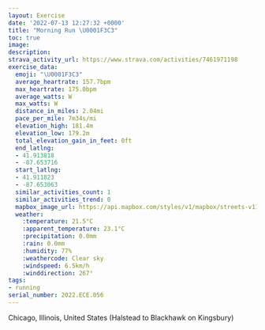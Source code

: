 ```yaml
---
layout: Exercise
date: '2022-07-13 12:27:32 +0000'
title: "Morning Run \U0001F3C3"
toc: true
image:
description:
strava_activity_url: https://www.strava.com/activities/7461971198
exercise_data:
  emoji: "\U0001F3C3"
  average_heartrate: 157.7bpm
  max_heartrate: 175.0bpm
  average_watts: W
  max_watts: W
  distance_in_miles: 2.04mi
  pace_per_mile: 7m34s/mi
  elevation_high: 181.4m
  elevation_low: 179.2m
  total_elevation_gain_in_feet: 0ft
  end_latlng:
  - 41.913818
  - -87.653716
  start_latlng:
  - 41.911823
  - -87.653063
  similar_activities_count: 1
  similar_activities_trend: 0
  mapbox_image_url: https://api.mapbox.com/styles/v1/mapbox/streets-v11/static/path-5+787af2-1.0(%7B%7Bx~Ftv~uOlBEh%40_%40CEA%5BF%7B%40A%5BBSTq%40Be%40CqFCu%40BgB%5E%5BlByDNSbAu%40%40ULWR_%40l%40w%40p%40kAZe%40Na%40Z%5D%60%40k%40x%40_AN%5Bb%40k%40t%40mBr%40aAhBsC%7C%40mAp%40iAJOtBG%5ED%60%40BnACNfA%40jEGbA%3Ff%40D%7C%40Ar%40Dt%40Ah%40%40rAAl%40B%60BEpA%40%7CFCVELMNsAdAk%40%5Em%40XgAfA%5BXe%40X_%40b%40WTQJ%5BRIJiAv%40cAj%40s%40r%40cBpAs%40r%40o%40%60%40q%40l%40g%40%5C_%40N_%40Vi%40b%40qApA%5BPe%40h%40q%40Vc%40b%40oBnA%7B%40x%40g%40%5Cm%40r%40e%40d%40g%40Zg%40f%40o%40%5Es%40p%40g%40To%40BMEEK%5BeAUa%40Qs%40g%40iAU_%40SSVs%40l%40k%40X_%40p%40k%40p%40_Ah%40aA),pin-s-s+e5b22e(-87.65307,41.91182),pin-s-f+89ae00(-87.65372000000002,41.91381000000003)/auto/800x800?access_token=pk.eyJ1Ijoiam9zaGJlY2ttYW4iLCJhIjoiY205eWR2aDd1MWZ6djJrbXc4a3M0bWZleiJ9.XiG9OWkNcZk2QzjJbxLB4A
  weather:
    :temperature: 21.5°C
    :apparent_temperature: 23.1°C
    :precipitation: 0.0mm
    :rain: 0.0mm
    :humidity: 77%
    :weathercode: Clear sky
    :windspeed: 6.5km/h
    :winddirection: 267°
tags:
- running
serial_number: 2022.ECE.056
---
```

Chicago, Illinois, United States (Halstead to Blackhawk on Kingsbury)
